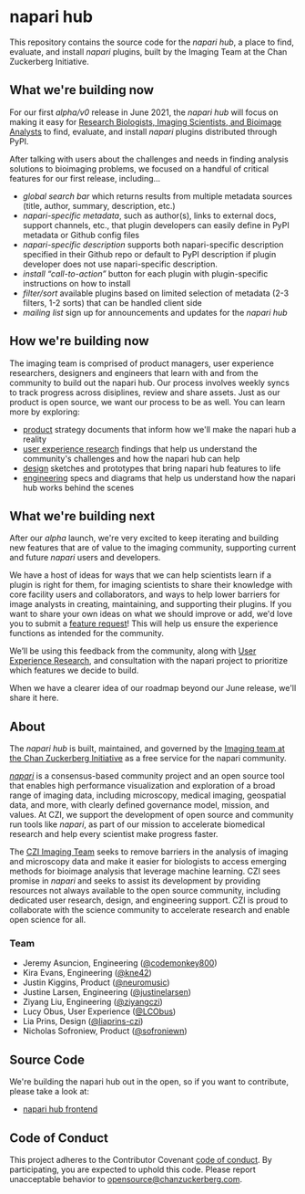 # napari hub

This repository contains the source code for the _napari hub_, a place to find, evaluate, and install _napari_ plugins, built by the Imaging Team at the Chan Zuckerberg Initiative.

## What we're building now

For our first _alpha/v0_ release in June 2021, the _napari hub_ will focus on making it easy for [Research Biologists, Imaging Scientists, and Bioimage Analysts](https://cziscience.medium.com/user-experience-research-in-the-imaging-field-6bb89e592bb9) to find, evaluate, and install _napari_ plugins distributed through PyPI.

After talking with users about the challenges and needs in finding analysis solutions to bioimaging problems, we focused on a handful of critical features for our first release, including...

- *global search bar* which returns results from multiple metadata sources (title, author, summary, description, etc.)
- *napari-specific metadata*, such as author(s), links to external docs, support channels, etc., that plugin developers can easily define in PyPI metadata or Github config files
- *napari-specific description* supports both napari-specific description specified in their Github repo or default to PyPI description if plugin developer does not use napari-specific description.
- *install “call-to-action”* button for each plugin with plugin-specific instructions on how to install
- *filter/sort* available plugins based on limited selection of metadata (2-3 filters, 1-2 sorts) that can be handled client side
- *mailing list* sign up for announcements and updates for the _napari hub_

## How we're building now

The imaging team is comprised of product managers, user experience researchers, designers and engineers that learn with and from the community to build out the napari hub. Our process involves weekly syncs to track progress across disiplines, review and share assets. Just as our product is open source, we want our process to be as well. You can learn more by exploring:
- [product](https://github.com/chanzuckerberg/napari-hub/wiki#product) strategy documents that inform how we'll make the napari hub a reality
- [user experience research](https://github.com/chanzuckerberg/napari-hub/wiki#uxr) findings that help us understand the community's challenges and how the napari hub can help 
- [design](https://github.com/chanzuckerberg/napari-hub/wiki#design) sketches and prototypes that bring napari hub features to life
- [engineering](https://github.com/chanzuckerberg/napari-hub/wiki#engineering) specs and diagrams that help us understand how the napari hub works behind the scenes


## What we're building next

After our _alpha_ launch, we're very excited to keep iterating and building new features that are of value to the imaging community, supporting current and future _napari_ users and developers.

We have a host of ideas for ways that we can help scientists learn if a plugin is right for them, for imaging scientists to share their knowledge with core facility users and collaborators, and ways to help lower barriers for image analysts in creating, maintaining, and supporting their plugins.
If you want to share your own ideas on what we should improve or add, we'd love you to submit a [feature request](https://github.com/chanzuckerberg/napari-hub/issues)! This will help us ensure the experience functions as intended for the community.

We’ll be using this feedback from the community, along with [User Experience Research](https://cziscience.medium.com/product-design-user-experience-research-to-accelerate-science-f9fbbb0d0a06), and consultation with the napari project to prioritize which features we decide to build.

When we have a clearer idea of our roadmap beyond our June release, we'll share it here.


## About

The _napari hub_ is built, maintained, and governed by the [Imaging team at the Chan Zuckerberg Initiative](https://chanzuckerberg.com/science/programs-resources/imaging/) as a free service for the napari community.

[_napari_](https://napari.org) is a consensus-based community project and an open source tool that enables high performance visualization and exploration of a broad range of imaging data, including microscopy, medical imaging, geospatial data, and more, with clearly defined governance model, mission, and values.
At CZI, we support the development of open source and community run tools like _napari_, as part of our mission to accelerate biomedical research and help every scientist make progress faster.

The [CZI Imaging Team](https://chanzuckerberg.com/science/programs-resources/imaging/) seeks to remove barriers in the analysis of imaging and microscopy data and make it easier for biologists to access emerging methods for bioimage analysis that leverage machine learning.
CZI sees promise in _napari_ and seeks to assist its development by providing resources not always available to the open source community, including dedicated user research, design, and engineering support.
CZI is proud to collaborate with the science community to accelerate research and enable open science for all.

### Team

- Jeremy Asuncion, Engineering ([@codemonkey800](https://github.com/codemonkey800))
- Kira Evans, Engineering ([@kne42](https://github.com/kne42))
- Justin Kiggins, Product ([@neuromusic](https://github.com/neuromusic))
- Justine Larsen, Engineering ([@justinelarsen](https://github.com/justinelarsen))
- Ziyang Liu, Engineering ([@ziyangczi](https://github.com/ziyangczi))
- Lucy Obus, User Experience ([@LCObus](https://github.com/LCObus))
- Lia Prins, Design ([@liaprins-czi](https://github.com/liaprins-czi))
- Nicholas Sofroniew, Product ([@sofroniewn](https://github.com/sofroniewn))


## Source Code

We're building the napari hub out in the open, so if you want to contribute, please take a look at:

- [napari hub frontend](frontend/README.md)

## Code of Conduct

This project adheres to the Contributor Covenant [code of conduct](https://github.com/chanzuckerberg/.github/blob/master/CODE_OF_CONDUCT.md). By participating, you are expected to uphold this code. Please report unacceptable behavior to [opensource@chanzuckerberg.com](mailto:opensource@chanzuckerberg.com).
